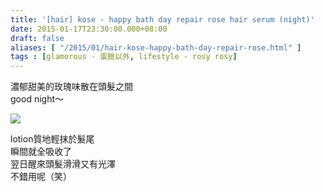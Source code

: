 ```yaml
---
title: '[hair] kose - happy bath day repair rose hair serum (night)'
date: 2015-01-17T23:30:00.000+08:00
draft: false
aliases: [ "/2015/01/hair-kose-happy-bath-day-repair-rose.html" ]
tags : [glamorous - 蛋臉以外, lifestyle - rosy rosy]
---
```


濃郁甜美的玫瑰味散在頭髮之間  
good night～  

![](/images/koserepairrose.jpg)

lotion質地輕抹於髮尾  
瞬間就全吸收了  
翌日醒來頭髮滑滑又有光澤  
不錯用呢（笑）
